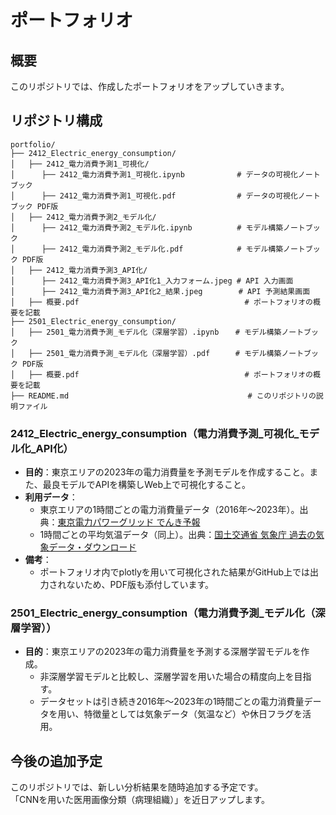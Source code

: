 # ポートフォリオ

## 概要
このリポジトリでは、作成したポートフォリオをアップしていきます。

## リポジトリ構成
```
portfolio/
├── 2412_Electric_energy_consumption/
│   ├── 2412_電力消費予測1_可視化/
│      ├── 2412_電力消費予測1_可視化.ipynb  　        # データの可視化ノートブック
│      ├── 2412_電力消費予測1_可視化.pdf  　          # データの可視化ノートブック PDF版
│   ├── 2412_電力消費予測2_モデル化/
│      ├── 2412_電力消費予測2_モデル化.ipynb          # モデル構築ノートブック
│      ├── 2412_電力消費予測2_モデル化.pdf            # モデル構築ノートブック PDF版
│   ├── 2412_電力消費予測3_API化/
│      ├── 2412_電力消費予測3_API化1_入力フォーム.jpeg # API 入力画面
│      ├── 2412_電力消費予測3_API化2_結果.jpeg        # API 予測結果画面
│   ├── 概要.pdf                                     # ポートフォリオの概要を記載 
├── 2501_Electric_energy_consumption/  
│   ├── 2501_電力消費予測_モデル化（深層学習）.ipynb  　# モデル構築ノートブック
│   ├── 2501_電力消費予測_モデル化（深層学習）.pdf    　# モデル構築ノートブック PDF版
│   ├── 概要.pdf                                     # ポートフォリオの概要を記載
├── README.md                                        # このリポジトリの説明ファイル
```

### 2412_Electric_energy_consumption（電力消費予測_可視化_モデル化_API化）
- **目的**：東京エリアの2023年の電力消費量を予測モデルを作成すること。また、最良モデルでAPIを構築しWeb上で可視化すること。
- **利用データ**：
  - 東京エリアの1時間ごとの電力消費量データ（2016年～2023年）。出典：[東京電力パワーグリッド でんき予報](https://www.tepco.co.jp/forecast/html/download-j.html)
  - 1時間ごとの平均気温データ（同上）。出典：[国土交通省 気象庁 過去の気象データ・ダウンロード](https://www.data.jma.go.jp/risk/obsdl/index.php#)
- **備考**：
  - ポートフォリオ内でplotlyを用いて可視化された結果がGitHub上では出力されないため、PDF版も添付しています。

### 2501_Electric_energy_consumption（電力消費予測_モデル化（深層学習））
- **目的**：東京エリアの2023年の電力消費量を予測する深層学習モデルを作成。
  - 非深層学習モデルと比較し、深層学習を用いた場合の精度向上を目指す。
  - データセットは引き続き2016年～2023年の1時間ごとの電力消費量データを用い、特徴量としては気象データ（気温など）や休日フラグを活用。

## 今後の追加予定
このリポジトリでは、新しい分析結果を随時追加する予定です。  
「CNNを用いた医用画像分類（病理組織）」を近日アップします。